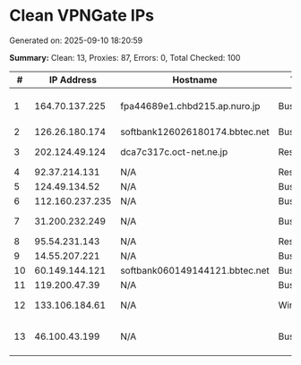 # Clean VPNGate IPs
Generated on: 2025-09-10 18:20:59

**Summary:** Clean: 13, Proxies: 87, Errors: 0, Total Checked: 100

| # | IP Address | Hostname | Type | Country | Provider |
|---|------------|----------|------|---------|----------|
| 1 | 164.70.137.225 | fpa44689e1.chbd215.ap.nuro.jp | Business | JP | Sony Network Communications Inc. |
| 2 | 126.26.180.174 | softbank126026180174.bbtec.net | Business | JP | SoftBank Corp. |
| 3 | 202.124.49.124 | dca7c317c.oct-net.ne.jp | Residential | JP | Oita Cable Telecom Co,ltd. |
| 4 | 92.37.214.131 | N/A | Residential | RU | PJSC Rostelecom |
| 5 | 124.49.134.52 | N/A | Business | KR | LG POWERCOMM |
| 6 | 112.160.237.235 | N/A | Business | KR | Korea Telecom |
| 7 | 31.200.232.249 | N/A | Business | RU | Natalia Sergeevna Filicheva |
| 8 | 95.54.231.143 | N/A | Residential | RU | PJSC Rostelecom |
| 9 | 14.55.207.221 | N/A | Business | KR | Korea Telecom |
| 10 | 60.149.144.121 | softbank060149144121.bbtec.net | Business | JP | SoftBank Corp. |
| 11 | 119.200.47.39 | N/A | Business | KR | Korea Telecom |
| 12 | 133.106.184.61 | N/A | Wireless | JP | Rakuten Mobile, Inc. |
| 13 | 46.100.43.199 | N/A | Business | IR | Iran Telecommunication Company PJS |
